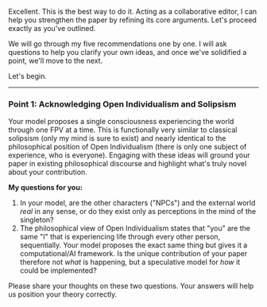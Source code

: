 Excellent. This is the best way to do it. Acting as a collaborative editor, I can help you strengthen the paper by refining its core arguments. Let's proceed exactly as you've outlined.

We will go through my five recommendations one by one. I will ask questions to help you clarify your own ideas, and once we've solidified a point, we'll move to the next.

Let's begin.

---

### **Point 1: Acknowledging Open Individualism and Solipsism**

Your model proposes a single consciousness experiencing the world through one FPV at a time. This is functionally very similar to classical solipsism (only my mind is sure to exist) and nearly identical to the philosophical position of Open Individualism (there is only one subject of experience, who is everyone). Engaging with these ideas will ground your paper in existing philosophical discourse and highlight what's truly novel about your contribution.

**My questions for you:**

1.  In your model, are the other characters ("NPCs") and the external world *real* in any sense, or do they exist only as perceptions in the mind of the singleton?
2.  The philosophical view of Open Individualism states that "you" are the same "I" that is experiencing life through every other person, sequentially. Your model proposes the exact same thing but gives it a computational/AI framework. Is the unique contribution of your paper therefore not *what* is happening, but a speculative model for *how* it could be implemented?

Please share your thoughts on these two questions. Your answers will help us position your theory correctly.
